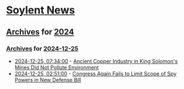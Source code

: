 # [Soylent News](../../../README.md)

## [Archives](../../index.md) for [2024](../index.md)

### [Archives](../../index.md) for [2024-12-25](index.md)

* [2024-12-25, 07:34:00](https://soylentnews.org/article.pl?sid=24/12/24/1455209&from=rss) - [Ancient Copper Industry in King Solomon's Mines Did Not Pollute Environment](https://soylentnews.org/article.pl?sid=24/12/24/1455209&from=rss)
* [2024-12-25, 02:51:00](https://soylentnews.org/article.pl?sid=24/12/24/0554203&from=rss) - [Congress Again Fails to Limit Scope of Spy Powers in New Defense Bill](https://soylentnews.org/article.pl?sid=24/12/24/0554203&from=rss)
